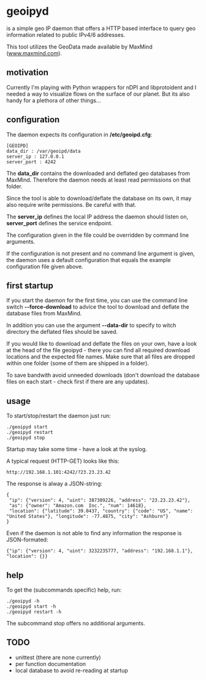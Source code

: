 # geoipyd


is a simple geo IP daemon that offers a HTTP based interface to query
geo information related to public IPv4/6 addresses.

This tool utilizes the GeoData made available by MaxMind (www.maxmind.com).

## motivation

Currently I'm playing with Python wrappers for nDPI and libprotoident and
I needed a way to visualize flows on the surface of our planet. But its also
handy for a plethora of other things...

## configuration

The daemon expects its configuration in __/etc/geoipd.cfg__:

```
[GEOIPD]
data_dir : /var/geoipd/data
server_ip : 127.0.0.1
server_port : 4242
```

The __data_dir__ contains the downloaded and deflated geo databases from MaxMind.
Therefore the daemon needs at least read permissions on that folder. 

Since the tool is able to download/deflate the database on its own, it may also
require write permissions. Be careful with that.

The __server_ip__ defines the local IP address the daemon should listen on,
__server_port__ defines the service endpoint.

The configuration given in the file could be overridden by command line arguments.

If the configuration is not present and no command line argument is given, the daemon 
uses a default configuration that equals the example configuration file given above.

## first startup

If you start the daemon for the first time, you can use the command line switch __--force-download__
to advice the tool to download and deflate the database files from MaxMind. 

In addition you can use the argument __--data-dir__ to specify to witch directory the deflated 
files should be saved.

If you would like to download and deflate the files on your own, have a look at the head of
the file geoipyd - there you can find all required download locations and the expected file names. 
Make sure that all files are dropped within one folder (some of them are shipped in a folder).

To save bandwith avoid unneeded downloads (don't download the database files on each start - check
first if there are any updates).

## usage

To start/stop/restart the daemon just run:

```
./geoipyd start
./geoipyd restart
./geoipyd stop
```

Startup may take some time - have a look at the syslog.

A typical request (HTTP-GET) looks like this:

```
http://192.168.1.101:4242/?23.23.23.42
```

The response is alway a JSON-string:

```
{
 "ip": {"version": 4, "uint": 387389226, "address": "23.23.23.42"}, 
 "as": {"owner": "Amazon.com  Inc.", "num": 14618}, 
 "location": {"latitude": 39.0437, "country": {"code": "US", "name": "United States"}, "longitude": -77.4875, "city": "Ashburn"}
}
```

Even if the daemon is not able to find any information the response is JSON-formated:

```
{"ip": {"version": 4, "uint": 3232235777, "address": "192.168.1.1"}, "location": {}}
```

## help

To get the (subcommands specific) help, run:

```
./geoipyd -h
./geoipyd start -h
./geoipyd restart -h
```

The subcommand stop offers no additional arguments.

## TODO

- unittest (there are none currently)
- per function documentation
- local database to avoid re-reading at startup
